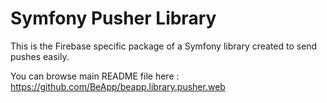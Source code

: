 # Symfony Pusher Library

This is the Firebase specific package of a Symfony library created to send pushes easily.

You can browse main README file here : https://github.com/BeApp/beapp.library.pusher.web


